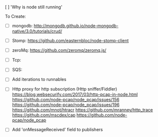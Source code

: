 [ ] 'Why is node still running'

To Create:
- [ ] mongodb: http://mongodb.github.io/node-mongodb-native/3.0/tutorials/crud/
- [ ] Stomp: https://github.com/easternbloc/node-stomp-client
- [ ] zeroMq: https://github.com/zeromq/zeromq.js/
- [ ] Tcp:
- [ ] SQS:

- [ ] Add iterations to runnables

- [ ] Http proxy for http subscription (Http sniffer/Fiddler)
        https://blog.websecurify.com/2017/03/http-pcap-in-node.html
        https://github.com/node-pcap/node_pcap/issues/156
        https://github.com/node-pcap/node_pcap/issues/196
        https://github.com/mnot/htracr
        https://github.com/mranney/http_trace
        https://github.com/mscdex/cap
        https://github.com/node-pcap/node_pcap
        
- [ ] Add 'onMessageReceived' field to publishers